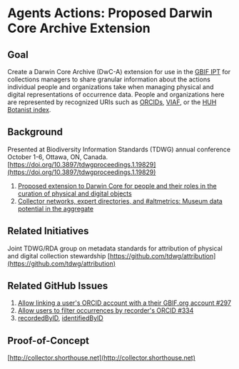 Agents Actions: Proposed Darwin Core Archive Extension
=====================================================

Goal
-----
Create a Darwin Core Archive (DwC-A) extension for use in the [GBIF IPT](https://www.gbif.org/ipt) for collections managers to share granular information about the actions individual people and organizations take when managing physical and digital representations of occurrence data. People and organizations here are represented by recognized URIs such as [ORCIDs](https://orcid.org/), [VIAF](https://viaf.org/), or the [HUH Botanist index](http://kiki.huh.harvard.edu/databases/botanist_index.html).

Background
----------

Presented at Biodiversity Information Standards (TDWG) annual conference October 1-6, Ottawa, ON, Canada.
[https://doi.org/10.3897/tdwgproceedings.1.19829](https://doi.org/10.3897/tdwgproceedings.1.19829)

1. [Proposed extension to Darwin Core for people and their roles in the curation of physical and digital objects](https://www.slideshare.net/DavidShorthouse/proposed-extension-to-darwin-core-for-people)
2. [Collector networks, expert directories, and #altmetrics: Museum data potential in the aggregate](https://www.slideshare.net/DavidShorthouse/collector-networks-expert-directories-and-altmetrics-museum-data-potential-in-the-aggregate)

Related Initiatives
-------------------
Joint TDWG/RDA group on metadata standards for attribution of physical and digital collection stewardship
[https://github.com/tdwg/attribution](https://github.com/tdwg/attribution)

Related GitHub Issues
---------------------
1. [Allow linking a user's ORCID account with a their GBIF.org account #297](https://github.com/gbif/portal16/issues/297)
2. [Allow users to filter occurrences by recorder's ORCID #334](https://github.com/gbif/portal16/issues/334)
3. [recordedByID](https://github.com/tdwg/dwc/issues/102), [identifiedByID](https://github.com/tdwg/dwc/issues/101)

Proof-of-Concept
----------------
[http://collector.shorthouse.net](http://collector.shorthouse.net)
